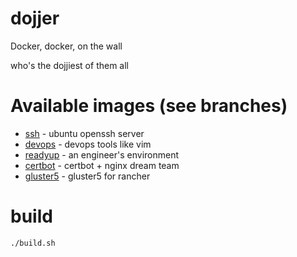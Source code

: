 # dojjer

Docker, docker, on the wall

who's the dojjiest of them all

# Available images (see branches)

* [ssh](https://github.com/TheShellLand/dojjer/blob/ssh/Dockerfile) - ubuntu openssh server
* [devops](https://github.com/TheShellLand/dojjer/blob/devops/Dockerfile) - devops tools like vim
* [readyup](https://github.com/TheShellLand/dojjer/blob/readyup/Dockerfile) - an engineer's environment
* [certbot](https://github.com/TheShellLand/dojjer/blob/certbot/Dockerfile) - certbot + nginx dream team
* [gluster5](https://github.com/TheShellLand/dojjer/blob/gluster5/Dockerfile) - gluster5 for rancher

# build
```
./build.sh
```
